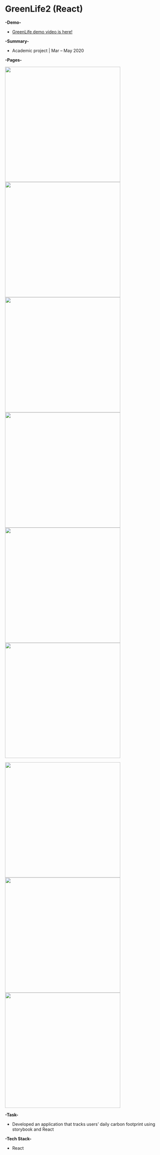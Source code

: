 # GreenLife2 (React)


**-Demo-**
- [GreenLife demo video is here!](http://bit.ly/2JiejAM)

**-Summary-**
- Academic project | Mar – May 2020

**-Pages-**

<img height="380" width="Auto" src="https://user-images.githubusercontent.com/55810731/103335828-22a1a480-4a2b-11eb-900e-b67e2ccf9909.png" /> <img height="380" width="Auto" src="https://user-images.githubusercontent.com/55810731/103335839-2c2b0c80-4a2b-11eb-84a0-c9c618ea152f.png" /> <img height="380" width="Auto" src="https://user-images.githubusercontent.com/55810731/103335850-35b47480-4a2b-11eb-9000-b2a548d56280.png" />
<img height="380" width="Auto" src="https://user-images.githubusercontent.com/55810731/103335873-4533bd80-4a2b-11eb-9ab8-af75a0daec5d.png" />
<img height="380" width="Auto" src="https://user-images.githubusercontent.com/55810731/103335888-4f55bc00-4a2b-11eb-9ccc-883b19cba972.png" /> <img height="380" width="Auto" src="https://user-images.githubusercontent.com/55810731/103335898-5a105100-4a2b-11eb-9232-6f11be9cae5e.png" />

<img height="380" width="Auto" src="https://user-images.githubusercontent.com/55810731/103335918-6399b900-4a2b-11eb-8570-22595bba350c.png" /> <img height="380" width="Auto" src="https://user-images.githubusercontent.com/55810731/103335929-6bf1f400-4a2b-11eb-8f9d-34d52fc2ecd4.png" />
<img height="380" width="Auto" src="https://user-images.githubusercontent.com/55810731/103335942-74e2c580-4a2b-11eb-9fab-aa27cfbb2763.png" />
  
**-Task-**
-	Developed an application that tracks users’ daily carbon footprint using storybook and React

  
**-Tech Stack-**
- React

